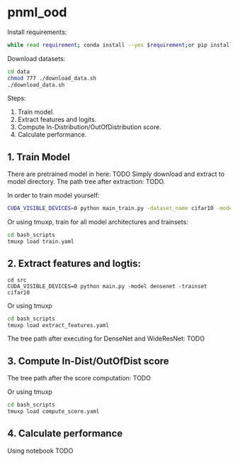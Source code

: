 # pnml_ood


Install requirements: 
```bash
while read requirement; conda install --yes $requirement;or pip install $requirement; end < requirements.txt
```

Download datasets:
```bash
cd data
chmod 777 ./download_data.sh
./download_data.sh
```

Steps:
1. Train model.
2. Extract features and logits.
3. Compute In-Distribution/OutOfDistribution score.
4. Calculate performance.

## 1. Train Model
There are pretrained model in here:
TODO
Simply download and extract to model directory.
The path tree after extraction:
TODO.

In order to train model yourself:
```bash
CUDA_VISIBLE_DEVICES=0 python main_train.py -dataset_name cifar10 -model_name resnet 
```

Or using tmuxp, train for all model architectures and trainsets:
```bash
cd bash_scripts
tmuxp load train.yaml
```

## 2. Extract features and logtis:
```
cd src
CUDA_VISIBLE_DEVICES=0 python main.py -model densenet -trainset cifar10
```

Or using tmuxp
```bash
cd bash_scripts
tmuxp load extract_features.yaml
```

The tree path after executing for DenseNet and WideResNet:
TODO

## 3. Compute In-Dist/OutOfDist score
The tree path after the score computation:
TODO

Or using tmuxp
```bash
cd bash_scripts
tmuxp load compute_score.yaml
```


## 4. Calculate performance
Using notebook
TODO

